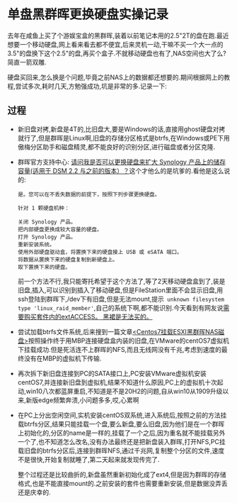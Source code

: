 # 单盘黑群晖更换硬盘实操记录

  去年在咸鱼上买了个游娱宝盒的黑群晖,装着以前笔记本用的2.5"2T的盘在跑.最近想要一个移动硬盘,网上看来看去都不便宜,后来灵机一动,干嘛不买一个大一点的3.5"的盘换下这个2.5"的盘,再买个盒子.不就移动硬盘也有了,NAS空间也大了么?简直一箭双雕.

硬盘买回来,怎么换是个问题,毕竟之前NAS上的数据都还想要的.期间根据网上的教程,尝试多次,耗时几天,方勉强成功,坑是非常的多.记录一下:

## 过程

- 新旧盘对拷,新盘是4T的,比旧盘大,要是Windows的话,直接用ghost硬盘对拷就行了,但是群晖是Linux啊,旧盘的存储分区格式是btrfs,在Windows或PE下用傲梅分区助手和磁盘精灵,都不能良好的识别分区,进行磁盘或者分区克隆.

- 群晖官方支持中心: [请问我是否可以更换硬盘来扩大 Synology 产品上的储存容量(适用于 DSM 2.2 与之前的版本）？](https://www.synology.cn/zh-cn/knowledgebase/DSM/tutorial/Storage/Can_I_use_larger_hard_drive_s_to_expand_the_storage_capacity_on_Synology_Product_for_DSM_2_2_and_onward)这个才他么的是坑爹的.看他是这么说的:

    ```
    是。您可以在不丢失数据的前提下，按照下列步骤更换硬盘。
    
    针对 1 颗硬盘机种：
    
    关闭 Synology 产品。
    把内部硬盘更换成较大容量的硬盘。
    打开 Synology 产品。
    重新安装系统。
    使用外部硬盘驱动盒，将置换下来的硬盘接上 USB 或 eSATA 端口。
    将数据从置换下来的硬盘复制到新硬盘上。
    取下置换下来的硬盘。
    ```

    前一个方法不行,我只能寄托希望于这个方法了,等了2天移动硬盘盒到了,装是旧盘,插入,可以识别到插入了移动硬盘,但是FileStation里面不会显示旧盘,用ssh登陆到群晖下,/dev下有旧盘,但是无法mount,提示` unknown filesystem type 'linux_raid_member'`,自己的系统下啊,都不能识别.今天看到有网友说[需要购买套件内的extACCESS。 黑裙是无法买的。](https://tieba.baidu.com/p/6322629484?red_tag=2098980120)

- 尝试加载btrfs文件系统,后来搜到一篇文章[<Centos7挂载ESXI黑群晖NAS磁盘>](https://blog.csdn.net/endzhi/article/details/91389826?biz_id=102&utm_term=mdadm%20--assemble%20--scan&utm_medium=distribute.pc_search_result.none-task-blog-2~all~sobaiduweb~default-4-91389826&spm=1018.2118.3001.4449)按照操作终于用MBP连接硬盘盒内装的旧盘,在VMware的centOS7虚拟机下挂载成功.但是死活连不上群晖的NFS,而且无线网没有千兆,考虑到速度的最终没有在MBP的虚拟机下传输.
- 再次拆下新旧盘连接到PC的SATA接口上,PC安装VMware虚拟机安装centOS7,并连接新旧盘到虚拟机,结果不知道什么原因,PC上的虚拟机十次起动,win10八次都蓝屏重启,不知道是不是20H2的问题,自从win10从1909升级以来,新版edge频繁奔溃,小问题多多,哎,心累啊
- 在PC上分出空闲空间,实机安装centOS双系统,进入系统后,按照之前的方法挂载btrfs分区,结果只能挂载一个盘,要么新盘,要么旧盘,因为他们是在一个群晖上初始化的,分区的name是一样的,挂载了一个之后,因为重名就不能挂载另外一个了,也不知道怎么改名,没有办法最终还是把新盘装入群晖,打开NFS,PC挂载旧盘的btrfs分区后,连接到群晖NFS,通过千兆网,复制整个分区的文件,速度不是很快,开始复制就睡了,第二天起来就发现传完了.

    整个过程还是比较曲折的,新盘虽然重新初始化成了ext4,但是因为群晖的存储格式,也是不能直接mount的.之前安装的套件也需要重新安装,但是数据没弄丢还是庆幸的.

